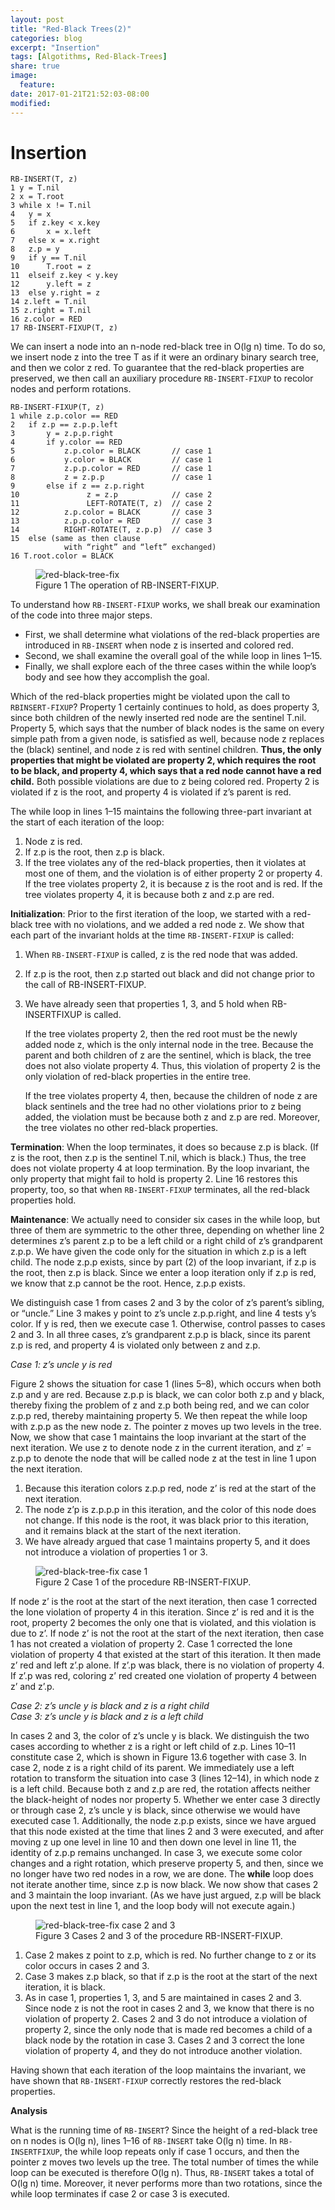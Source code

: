 ```yaml
---
layout: post
title: "Red-Black Trees(2)"
categories: blog
excerpt: "Insertion"
tags: [Algotithms, Red-Black-Trees]
share: true
image:
  feature:
date: 2017-01-21T21:52:03-08:00
modified: 
---
```


# Insertion

```
RB-INSERT(T, z)
1 y = T.nil
2 x = T.root
3 while x != T.nil
4   y = x
5   if z.key < x.key
6       x = x.left
7   else x = x.right
8   z.p = y
9   if y == T.nil
10      T.root = z
11  elseif z.key < y.key
12      y.left = z
13  else y.right = z
14 z.left = T.nil
15 z.right = T.nil
16 z.color = RED
17 RB-INSERT-FIXUP(T, z)
```

We can insert a node into an n-node red-black tree in O(lg n) time. To do so, we
insert node z into the tree T as if it were an ordinary binary search tree, and then we
color z red. To guarantee that the red-black properties are preserved, we then call an
auxiliary procedure `RB-INSERT-FIXUP` to recolor nodes and perform rotations.

```
RB-INSERT-FIXUP(T, z)
1 while z.p.color == RED
2   if z.p == z.p.p.left
3       y = z.p.p.right
4       if y.color == RED
5           z.p.color = BLACK       // case 1
6           y.color = BLACK         // case 1
7           z.p.p.color = RED       // case 1
8           z = z.p.p               // case 1
9       else if z == z.p.right
10               z = z.p            // case 2
11               LEFT-ROTATE(T, z)  // case 2
12          z.p.color = BLACK       // case 3
13          z.p.p.color = RED       // case 3
14          RIGHT-ROTATE(T, z.p.p)  // case 3
15  else (same as then clause
            with “right” and “left” exchanged)
16 T.root.color = BLACK
```

<figure>
	<img src="../../images/RedBlackTree/red-black-tree-fix.png" alt="red-black-tree-fix">
	<figcaption>Figure 1 The operation of RB-INSERT-FIXUP.</figcaption>
</figure>

To understand how `RB-INSERT-FIXUP` works, we shall break our examination
of the code into three major steps. 

- First, we shall determine what violations of
the red-black properties are introduced in `RB-INSERT` when node z is inserted
and colored red.
- Second, we shall examine the overall goal of the while loop in
lines 1–15.
- Finally, we shall explore each of the three cases within the while
loop’s body and see how they accomplish the goal.

Which of the red-black properties might be violated upon the call to `RBINSERT-FIXUP`?
Property 1 certainly continues to hold, as does property 3, since both children of the
newly inserted red node are the sentinel T.nil. Property 5, which says that the number
of black nodes is the same on every simple path from a given node, is satisfied as well,
because node z replaces the (black) sentinel, and node z is red with sentinel children.
**Thus, the only properties that might be violated are property 2, which requires the
root to be black, and property 4, which says that a red node cannot have a red child.**
Both possible violations are due to z being colored red. Property 2 is violated if z is
the root, and property 4 is violated if z’s parent is red.

The while loop in lines 1–15 maintains the following three-part invariant at the
start of each iteration of the loop:

1. Node z is red.
2. If z.p is the root, then z.p is black.
3. If the tree violates any of the red-black properties, then it violates at most
one of them, and the violation is of either property 2 or property 4. If the
tree violates property 2, it is because z is the root and is red. If the tree
violates property 4, it is because both z and z.p are red.

**Initialization**: Prior to the first iteration of the loop, we started with a
red-black tree with no violations, and we added a red node z. We show that each part of
the invariant holds at the time `RB-INSERT-FIXUP` is called:

1. When `RB-INSERT-FIXUP` is called, z is the red node that was added.
2. If z.p is the root, then z.p started out black and did not change prior to the
   call of RB-INSERT-FIXUP.
3. We have already seen that properties 1, 3, and 5 hold when RB-INSERTFIXUP
   is called.

   If the tree violates property 2, then the red root must be the newly added
   node z, which is the only internal node in the tree. Because the parent and
   both children of z are the sentinel, which is black, the tree does not also
   violate property 4. Thus, this violation of property 2 is the only violation of
   red-black properties in the entire tree.

   If the tree violates property 4, then, because the children of node z are black
   sentinels and the tree had no other violations prior to z being added, the violation
   must be because both z and z.p are red. Moreover, the tree violates no other red-black
   properties.

**Termination**: When the loop terminates, it does so because z.p is black. (If z is
the root, then z.p is the sentinel T.nil, which is black.) Thus, the tree does not
violate property 4 at loop termination. By the loop invariant, the only property
that might fail to hold is property 2. Line 16 restores this property, too, so that
when `RB-INSERT-FIXUP` terminates, all the red-black properties hold.

**Maintenance**: We actually need to consider six cases in the while loop, but three
of them are symmetric to the other three, depending on whether line 2 determines
z’s parent z.p to be a left child or a right child of z’s grandparent z.p.p.
We have given the code only for the situation in which z.p is a left child. The
node z.p.p exists, since by part (2) of the loop invariant, if z.p is the root,
then z.p is black. Since we enter a loop iteration only if z.p is red, we know
that z.p cannot be the root. Hence, z.p.p exists.

We distinguish case 1 from cases 2 and 3 by the color of z’s parent’s sibling,
or “uncle.” Line 3 makes y point to z’s uncle z.p.p.right, and line 4 tests y’s
color. If y is red, then we execute case 1. Otherwise, control passes to cases 2
and 3. In all three cases, z’s grandparent z.p.p is black, since its parent z.p is
red, and property 4 is violated only between z and z.p.

*Case 1: z’s uncle y is red*

Figure 2 shows the situation for case 1 (lines 5–8), which occurs when
both z.p and y are red. Because z.p.p is black, we can color both z.p and y
black, thereby fixing the problem of z and z.p both being red, and we can
color z.p.p red, thereby maintaining property 5. We then repeat the while loop
with z.p.p as the new node z. The pointer z moves up two levels in the tree.
Now, we show that case 1 maintains the loop invariant at the start of the next
iteration. We use z to denote node z in the current iteration, and z’ = z.p.p
to denote the node that will be called node z at the test in line 1 upon the next
iteration.

1. Because this iteration colors z.p.p red, node z’ is red at the start of the next
iteration.
2. The node z’p is z.p.p.p in this iteration, and the color of this node does not
change. If this node is the root, it was black prior to this iteration, and it
remains black at the start of the next iteration.
3. We have already argued that case 1 maintains property 5, and it does not
introduce a violation of properties 1 or 3.

<figure>
	<img src="../../images/RedBlackTree/case1-red-black-tree-fix.png" alt="red-black-tree-fix case 1">
	<figcaption>Figure 2 Case 1 of the procedure RB-INSERT-FIXUP.</figcaption>
</figure>

If node z’ is the root at the start of the next iteration, then case 1 corrected
the lone violation of property 4 in this iteration. Since z’ is red and it is the
root, property 2 becomes the only one that is violated, and this violation is
due to z’.
If node z’ is not the root at the start of the next iteration, then case 1 has
not created a violation of property 2. Case 1 corrected the lone violation
of property 4 that existed at the start of this iteration. It then made z’ red
and left z’.p alone. If z’.p was black, there is no violation of property 4.
If z’.p was red, coloring z’ red created one violation of property 4 between z’
and z’.p.

*Case 2: z’s uncle y is black and z is a right child*  
*Case 3: z’s uncle y is black and z is a left child*

In cases 2 and 3, the color of z’s uncle y is black. We distinguish the two cases
according to whether z is a right or left child of z.p. Lines 10–11 constitute
case 2, which is shown in Figure 13.6 together with case 3. In case 2, node z
is a right child of its parent. We immediately use a left rotation to transform
the situation into case 3 (lines 12–14), in which node z is a left child. Because
both z and z.p are red, the rotation affects neither the black-height of nodes
nor property 5. Whether we enter case 3 directly or through case 2, z’s uncle y
is black, since otherwise we would have executed case 1. Additionally, the
node z.p.p exists, since we have argued that this node existed at the time that
lines 2 and 3 were executed, and after moving z up one level in line 10 and then
down one level in line 11, the identity of z.p.p remains unchanged. In case 3,
we execute some color changes and a right rotation, which preserve property 5,
and then, since we no longer have two red nodes in a row, we are done. The
**while** loop does not iterate another time, since z.p is now black.
We now show that cases 2 and 3 maintain the loop invariant. (As we have just
argued, z.p will be black upon the next test in line 1, and the loop body will not
execute again.)

<figure>
	<img src="../../images/RedBlackTree/case2,3-red-black-tree-fix.png" alt="red-black-tree-fix case 2 and 3">
	<figcaption>Figure 3 Cases 2 and 3 of the procedure RB-INSERT-FIXUP.</figcaption>
</figure>

1. Case 2 makes z point to z.p, which is red. No further change to z or its color
occurs in cases 2 and 3.
2. Case 3 makes z.p black, so that if z.p is the root at the start of the next
iteration, it is black.
3. As in case 1, properties 1, 3, and 5 are maintained in cases 2 and 3.
Since node z is not the root in cases 2 and 3, we know that there is no violation
of property 2. Cases 2 and 3 do not introduce a violation of property 2,
since the only node that is made red becomes a child of a black node by the
rotation in case 3.
Cases 2 and 3 correct the lone violation of property 4, and they do not introduce
another violation.

Having shown that each iteration of the loop maintains the invariant, we have
shown that `RB-INSERT-FIXUP` correctly restores the red-black properties.

**Analysis**

What is the running time of `RB-INSERT`? Since the height of a red-black tree on n
nodes is O(lg n), lines 1–16 of `RB-INSERT` take O(lg n) time. In `RB-INSERTFIXUP`,
the while loop repeats only if case 1 occurs, and then the pointer z moves
two levels up the tree. The total number of times the while loop can be executed
is therefore O(lg n). Thus, `RB-INSERT` takes a total of O(lg n) time. Moreover, it
never performs more than two rotations, since the while loop terminates if case 2
or case 3 is executed.